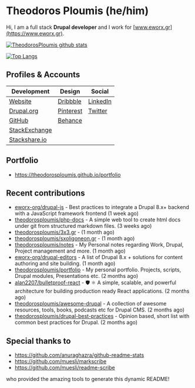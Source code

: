 # Theodoros Ploumis (he/him)

Hi, I am a full stack **Drupal developer** and I work for [www.eworx.gr](https://www.eworx.gr).

[![TheodorosPloumis github stats](https://github-readme-stats.vercel.app/api?username=theodorosploumis&count_private=true&show_icons=true&&theme=radical)](https://github.com/theodorosploumis)

[![Top Langs](https://github-readme-stats.vercel.app/api/top-langs/?username=theodorosploumis&layout=compact&theme=radical)](https://github.com/theodorosploumis?tab=repositories)

## Profiles & Accounts

| **Development**                                                          | **Design**                                        | **Social**                                             |
|--------------------------------------------------------------------------|---------------------------------------------------|--------------------------------------------------------|
| [Website](http://www.theodorosploumis.com/en)                            | [Dribbble](https://dribbble.com/TheodorosPloumis) | [LinkedIn](http://gr.linkedin.com/in/theodorosploumis) |
| [Drupal.org](https://www.drupal.org/u/theodorosploumis)                  | [Pinterest](http://pinterest.com/theoploumis)     | [Twitter](https://twitter.com/theoploumis)             |
| [GitHub](https://github.com/theodorosploumis)                            | [Behance](http://be.net/TheodorosPloumis)         |                                                        |
| [StackExchange](http://stackexchange.com/users/1447199/theodorosploumis) |                                                   |                                                        |
| [Stackshare.io](https://stackshare.io/theodorosploumis/personal-stack)   |                                                   |                                                        |

## Portfolio

- https://theodorosploumis.github.io/portfolio

## Recent contributions


- [eworx-org/drupal-js](https://github.com/eworx-org/drupal-js) - Best practices to integrate a Drupal 8.x&#43; backend with a JavaScript framework frontend (1 week ago)
- [theodorosploumis/php-docs](https://github.com/theodorosploumis/php-docs) - A simple web tool to create html docs under git from structured markdown files. (3 weeks ago)
- [theodorosploumis/3x3.gr](https://github.com/theodorosploumis/3x3.gr) -  (1 month ago)
- [theodorosploumis/sxoligoneon.gr](https://github.com/theodorosploumis/sxoligoneon.gr) -  (1 month ago)
- [theodorosploumis/notes](https://github.com/theodorosploumis/notes) - My Personal notes regarding Work, Drupal, Project management and more. (1 month ago)
- [eworx-org/drupal-editors](https://github.com/eworx-org/drupal-editors) - A list of Drupal 8.x &#43; solutions for content authoring and site building. (1 month ago)
- [theodorosploumis/portfolio](https://github.com/theodorosploumis/portfolio) - My personal portfolio. Projects, scripts, Drupal modules, Presentations etc. (2 months ago)
- [alan2207/bulletproof-react](https://github.com/alan2207/bulletproof-react) - 🛡️ ⚛️ A simple, scalable, and powerful architecture for building production ready React applications.  (2 months ago)
- [theodorosploumis/awesome-drupal](https://github.com/theodorosploumis/awesome-drupal) - A collection of awesome resources, tools, books, podcasts etc for Drupal CMS. (2 months ago)
- [theodorosploumis/drupal-best-practices](https://github.com/theodorosploumis/drupal-best-practices) - Opinion based, short list with common best practices for Drupal. (2 months ago)

## Special thanks to

- https://github.com/anuraghazra/github-readme-stats
- https://github.com/muesli/markscribe
- https://github.com/muesli/readme-scribe

who provided the amazing tools to generate this dynamic README!
